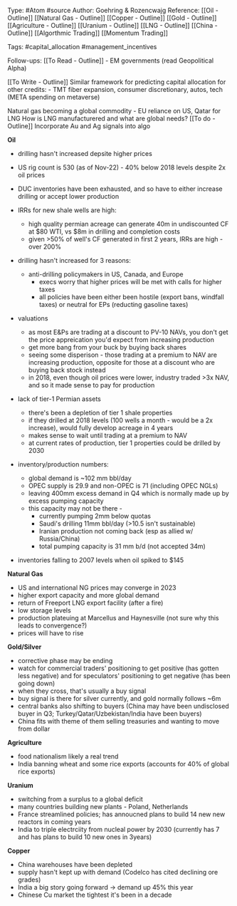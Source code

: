Type: #Atom #source 
Author: Goehring & Rozencwajg
Reference: [[Oil - Outline]] [[Natural Gas - Outline]]
[[Copper - Outline]]
[[Gold - Outline]]
[[Agriculture - Outline]]
[[Uranium - Outline]]
[[LNG - Outline]]
[[China - Outline]]
[[Algorthmic Trading]] [[Momentum Trading]] 

Tags: #capital_allocation #management_incentives

Follow-ups:
[[To Read - Outline]]
	- EM governments (read Geopolitical Alpha)

[[To Write - Outline]]
Similar framework for predicting capital allocation for other credits:
	- TMT fiber expansion, consumer discretionary, autos, tech (META spending on metaverse)

Natural gas becoming a global commodity
	- EU reliance on US, Qatar for LNG
How is LNG manufacturered and what are global needs?
[[To do - Outline]]
Incorporate Au and Ag signals into algo


**Oil**

-   drilling hasn't increased depsite higher prices
-   US rig count is 530 (as of Nov-22) - 40% below 2018 levels despite 2x oil prices
-   DUC inventories have been exhausted, and so have to either increase drilling or accept lower production
-   IRRs for new shale wells are high:

	-   high quality permian acreage can generate 40m in undiscounted CF at $80 WTI, vs $8m in drilling and completion costs
	-   given >50% of well's CF generated in first 2 years, IRRs are high - over 200%

-   drilling hasn't increased for 3 reasons:
	-   anti-drilling policymakers in US, Canada, and Europe
		-   execs worry that higher prices will be met with calls for higher taxes
		-   all policies have been either been hostile (export bans, windfall taxes) or neutral for EPs (reducting gasoline taxes)

-   valuations
	-   as most E&Ps are trading at a discount to PV-10 NAVs, you don't get the price appreication you'd expect from increasing production
	-   get more bang from your buck by buying back shares
	-   seeing some disperison - those trading at a premium to NAV are increasing production, opposite for those at a discount who are buying back stock instead
	-   in 2018, even though oil prices were lower, industry traded >3x NAV, and so it made sense to pay for production

-   lack of tier-1 Permian assets
	-   there's been a depletion of tier 1 shale properties
	-   if they drilled at 2018 levels (100 wells a month - would be a 2x increase), would fully develop acreage in 4 years
	-   makes sense to wait until trading at a premium to NAV
	-   at current rates of production, tier 1 properties could be drilled by 2030 

-   inventory/production numbers:
	-   global demand is ~102 mm bbl/day
	-   OPEC supply is 29.9 and non-OPEC is 71 (including OPEC NGLs)
	-   leaving 400mm excess demand in Q4 which is normally made up by excess pumping capacity
	-   this capacity may not be there - 
		-   currently pumping 2mm below quotas 
		-   Saudi's drilling 11mm bbl/day (>10.5 isn't sustainable)
		-   Iranian production not coming back (esp as allied w/ Russia/China)
		-   total pumping capacity is 31 mm b/d (not accepted 34m)

-   inventories falling to 2007 levels when oil spiked to $145

**Natural Gas**

-   US and international NG prices may converge in 2023
-   higher export capacity and more global demand
-   return of Freeport LNG export facility (after a fire)
-   low storage levels
-   production plateuing at Marcellus and Haynesville (not sure why this leads to convergence?)
-   prices will have to rise

**Gold/Silver**

-   corrective phase may be ending
-   watch for commercial traders' positioning to get positive (has gotten less negative) and for speculators' positioning to get negative (has been going down)
-   when they cross, that's usually a buy signal
-   buy signal is there for silver currently, and gold normally follows ~6m
-   central banks also shifting to buyers (China may have been undisclosed buyer in Q3; Turkey/Qatar/Uzbekistan/India have been buyers)
-   China fits with theme of them selling treasuries and wanting to move from dollar
 

**Agriculture**
-   food nationalism likely a real trend
-   India banning wheat and some rice exports (accounts for 40% of global rice exports)

  **Uranium**
-   switching from a surplus to a global deficit
-   many countries building new plants - Poland, Netherlands
-   France streamlined policies; has annoucned plans to build 14 new new reactors in coming years
-   India to triple electrciity from nucleal power by 2030 (currently has 7 and has plans to build 10 new ones in 3years)

**Copper**  

-   China warehouses have been depleted
-   supply hasn't kept up with demand (Codelco has cited declining ore grades)
-   India a big story going forward -> demand up 45% this year 
-   Chinese Cu market the tightest it's been in a decade